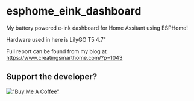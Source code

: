 # esphome_eink_dashboard
My battery powered e-ink dashboard for Home Assitant using ESPHome!

Hardware used in here is LilyGO T5 4.7"

Full report can be found from my blog at https://www.creatingsmarthome.com/?p=1043

## Support the developer?
[!["Buy Me A Coffee"](https://www.buymeacoffee.com/assets/img/custom_images/orange_img.png)](https://www.buymeacoffee.com/tokorhon)
